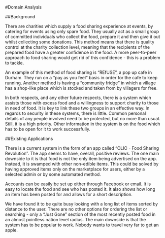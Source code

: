 #Domain Analysis

##Background

There are charities which supply a food sharing experience at events, by catering for events using only spare food. They usually act as a small group of committed individuals who collect the food, prepare it and then give it out whilst collecting some donations. This method means that there is quality control at the charity collection level, meaning that the recipients of the prepared food have a greater confidence in the food. A more peer-to-peer approach to food sharing would get rid of this confidence - this is a problem to tackle.

An example of this method of food sharing is “REfUSE”, a pop up cafe in Durham. They run on a “pay as you feel” basis in order for the cafe to keep running. Another method is having a “community fridge” in which a village has a shop-like place which is stocked and taken from by villagers for free.

In both respects, and any other future respects, there is a system which assists those with excess food and a willingness to support charity to those in need of food. It is key to link these two groups in an effective way.
In regards to security in these systems, there is little. Common personal details of any people involved need to be protected, but no more than usual. Still, it is a high priority. Other information in the system is on the food which has to be open for it to work successfully.

##Existing Applications

There is a current system in the form of an app called “OLIO - Food Sharing Revolution”. The app seems to have, overall, positive reviews. The one main downside to it is that food is not the only item being advertised on the app. Instead, it is swamped with other non-edible items. This could be solved by having approved items only on the marketplace for users, either by a selected admin or by some automated method.

Accounts can be easily be set up either through Facebook or email. It is easy to locate the food and see who has posted it. It also shows how long an item has been posted for and allows for a short description.

We have found it to be quite busy looking with a long list of items sorted by distance to the user. There are no other options for ordering the list or searching - only a “Just Gone” section of the most recently posted food in an almost pointless nation level radius. The main downside is that the system has to be popular to work. Nobody wants to travel very far to get an apple.
